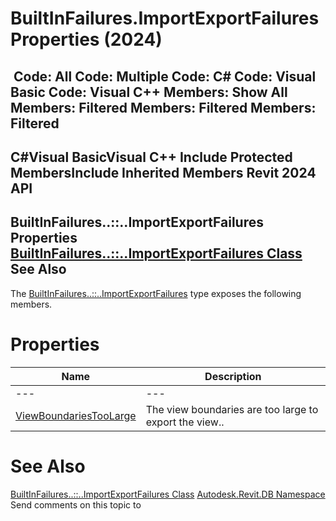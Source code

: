 # BuiltInFailures.ImportExportFailures Properties (2024)

﻿
 Code: All Code: Multiple Code: C# Code: Visual Basic Code: Visual C++  Members: Show All Members: Filtered Members: Filtered Members: Filtered   
---  
C#Visual BasicVisual C++
Include Protected MembersInclude Inherited Members
Revit 2024 API  
---  
BuiltInFailures..::..ImportExportFailures Properties  
[BuiltInFailures..::..ImportExportFailures Class](04e1dc26-35bd-e21a-3658-f5bc4cb9f354.md "BuiltInFailures.ImportExportFailures Class") See Also  
---  
The [BuiltInFailures..::..ImportExportFailures](04e1dc26-35bd-e21a-3658-f5bc4cb9f354.md "BuiltInFailures.ImportExportFailures Class") type exposes the following members.
# Properties
| Name | Description |
| --- | --- |
| --- | --- | --- |
| [ViewBoundariesTooLarge](24f9a3e2-6cec-a9af-325b-7b7726148830.md "ViewBoundariesTooLarge Property") | The view boundaries are too large to export the view.. |

# See Also
[BuiltInFailures..::..ImportExportFailures Class](04e1dc26-35bd-e21a-3658-f5bc4cb9f354.md "BuiltInFailures.ImportExportFailures Class")
[Autodesk.Revit.DB Namespace](87546ba7-461b-c646-cbb1-2cb8f5bff8b2.md "Autodesk.Revit.DB Namespace")
Send comments on this topic to 
